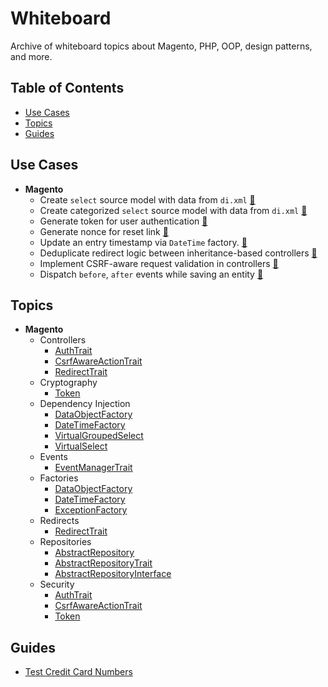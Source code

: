 # Whiteboard

Archive of whiteboard topics about Magento, PHP, OOP, design patterns, and more.

## Table of Contents

+ [Use Cases](#use-cases)
+ [Topics](#topics)
+ [Guides](#guides)

## Use Cases

+ __Magento__
  - Create `select` source model with data from `di.xml` [&#128279;](topic/VirtualSelect.md)
  - Create categorized `select` source model with data from `di.xml` [&#128279;](topic/VirtualGroupedSelect.md)
  - Generate token for user authentication [&#128279;](topic/Token.md)
  - Generate nonce for reset link [&#128279;](topic/Token.md)
  - Update an entry timestamp via `DateTime` factory. [&#128279;](topic/DateTimeFactory.md)
  - Deduplicate redirect logic between inheritance-based controllers [&#128279;](topic/RedirectTrait.md)
  - Implement CSRF-aware request validation in controllers [&#128279;](topic/CsrfAwareActionTrait.md)
  - Dispatch `before`, `after` events while saving an entity [&#128279;](topic/EventManagerTrait.md)

## Topics

+ __Magento__
  - Controllers
    + [AuthTrait](topic/AuthTrait.md)
    + [CsrfAwareActionTrait](topic/CsrfAwareActionTrait.md)
    + [RedirectTrait](topic/RedirectTrait.md)
  - Cryptography
    + [Token](topic/Token.md)
  - Dependency Injection
    + [DataObjectFactory](topic/DataObjectFactory.md)
    + [DateTimeFactory](topic/DateTimeFactory.md)
    + [VirtualGroupedSelect](topic/VirtualGroupedSelect.md)
    + [VirtualSelect](topic/VirtualSelect.md)
  - Events
    + [EventManagerTrait](topic/EventManagerTrait.md)
  - Factories
    + [DataObjectFactory](topic/DataObjectFactory.md)
    + [DateTimeFactory](topic/DateTimeFactory.md)
    + [ExceptionFactory](topic/ExceptionFactory.md)
  - Redirects
    + [RedirectTrait](topic/RedirectTrait.md)
  - Repositories
    + [AbstractRepository](topic/AbstractRepository.md)
    + [AbstractRepositoryTrait](topic/AbstractRepositoryTrait.md)
    + [AbstractRepositoryInterface](topic/AbstractRepositoryInterface.md)
  - Security
    + [AuthTrait](topic/AuthTrait.md)
    + [CsrfAwareActionTrait](topic/CsrfAwareActionTrait.md)
    + [Token](topic/Token.md)

## Guides

+ [Test Credit Card Numbers](guide/TestCreditCardNumbers.html)
